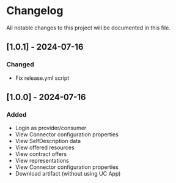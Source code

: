 # Changelog

All notable changes to this project will be documented in this file.

## [1.0.1] - 2024-07-16

### Changed

- Fix release.yml script

## [1.0.0] - 2024-07-16

### Added

- Login as provider/consumer
- View Connector configuration properties
- View SelfDescription data
- View offered resources
- View contract offers
- View representations
- View Connector configuration properties
- Download artifact (without using UC App)
